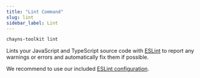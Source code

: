 ```yaml
---
title: "Lint Command"
slug: lint
sidebar_label: Lint
---
```


```bash
chayns-toolkit lint
```

Lints your JavaScript and TypeScript source code with
[ESLint](https://eslint.org/) to report any warnings or errors and automatically
fix them if possible.

We recommend to use our included [ESLint configuration](../features/eslint).
